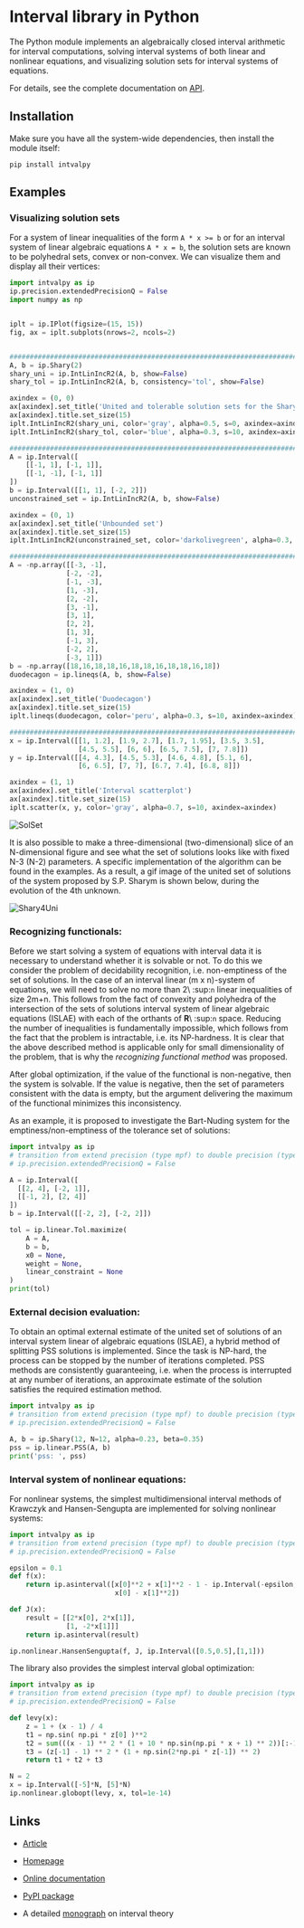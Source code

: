 # Interval library in Python

The Python module implements an algebraically closed interval arithmetic for interval computations, solving interval systems of both
linear and nonlinear equations, and visualizing solution sets for interval systems of equations.

For details, see the complete documentation on [API](https://intvalpy.readthedocs.io/ru/latest/index.html).

## Installation

Make sure you have all the system-wide dependencies, then install the module itself:
```
pip install intvalpy
```

## Examples

### Visualizing solution sets

For a system of linear inequalities of the form ``A * x >= b`` or for an interval system of linear algebraic equations ``A * x = b``,
the solution sets are known to be polyhedral sets, convex or non-convex. We can visualize them and display all their vertices:

```python
import intvalpy as ip
ip.precision.extendedPrecisionQ = False
import numpy as np


iplt = ip.IPlot(figsize=(15, 15))
fig, ax = iplt.subplots(nrows=2, ncols=2)


#########################################################################
A, b = ip.Shary(2)
shary_uni = ip.IntLinIncR2(A, b, show=False)
shary_tol = ip.IntLinIncR2(A, b, consistency='tol', show=False)

axindex = (0, 0)
ax[axindex].set_title('United and tolerable solution sets for the Shary interval system')
ax[axindex].title.set_size(15)
iplt.IntLinIncR2(shary_uni, color='gray', alpha=0.5, s=0, axindex=axindex)
iplt.IntLinIncR2(shary_tol, color='blue', alpha=0.3, s=10, axindex=axindex)

#########################################################################
A = ip.Interval([
    [[-1, 1], [-1, 1]],
    [[-1, -1], [-1, 1]]
])
b = ip.Interval([[1, 1], [-2, 2]])
unconstrained_set = ip.IntLinIncR2(A, b, show=False)

axindex = (0, 1)
ax[axindex].set_title('Unbounded set')
ax[axindex].title.set_size(15)
iplt.IntLinIncR2(unconstrained_set, color='darkolivegreen', alpha=0.3, s=10, axindex=axindex)

#########################################################################
A = -np.array([[-3, -1],
              [-2, -2],
              [-1, -3],
              [1, -3],
              [2, -2],
              [3, -1],
              [3, 1],
              [2, 2],
              [1, 3],
              [-1, 3],
              [-2, 2],
              [-3, 1]])
b = -np.array([18,16,18,18,16,18,18,16,18,18,16,18])
duodecagon = ip.lineqs(A, b, show=False)

axindex = (1, 0)
ax[axindex].set_title('Duodecagon')
ax[axindex].title.set_size(15)
iplt.lineqs(duodecagon, color='peru', alpha=0.3, s=10, axindex=axindex)

#########################################################################
x = ip.Interval([[1, 1.2], [1.9, 2.7], [1.7, 1.95], [3.5, 3.5],
                 [4.5, 5.5], [6, 6], [6.5, 7.5], [7, 7.8]])
y = ip.Interval([[4, 4.3], [4.5, 5.3], [4.6, 4.8], [5.1, 6],
                 [6, 6.5], [7, 7], [6.7, 7.4], [6.8, 8]])

axindex = (1, 1)
ax[axindex].set_title('Interval scatterplot')
ax[axindex].title.set_size(15)
iplt.scatter(x, y, color='gray', alpha=0.7, s=10, axindex=axindex)
```
![SolSet](https://raw.githubusercontent.com/AndrosovAS/intvalpy/master/examples/SolSet.png)

It is also possible to make a three-dimensional (two-dimensional) slice of an N-dimensional figure and see what the set of solutions looks like
with fixed N-3 (N-2) parameters. A specific implementation of the algorithm can be found in the examples.
As a result, a gif image of the united set of solutions of the system proposed by S.P. Sharym is shown below, during the evolution of the 4th unknown.

![Shary4Uni](https://raw.githubusercontent.com/AndrosovAS/intvalpy/master/examples/Shary4Uni.gif)

### Recognizing functionals:

Before we start solving a system of equations with interval data it is necessary to understand whether it is solvable or not.
To do this we consider the problem of decidability recognition, i.e. non-emptiness of the set of solutions.
In the case of an interval linear (m x n)-system of equations, we will need to solve no more than 2\ :sup:`n`
linear inequalities of size 2m+n. This follows from the fact of convexity and polyhedra of the intersection of the sets of solutions
interval system of linear algebraic equations (ISLAE) with each of the orthants of **R**\ :sup:`n` space.
Reducing the number of inequalities is fundamentally impossible, which follows from the fact that the problem is intractable,
i.e. its NP-hardness. It is clear that the above described method is applicable only for small dimensionality of the problem,
that is why the *recognizing functional method* was proposed.

After global optimization, if the value of the functional is non-negative, then the system is solvable. If the value is negative,
then the set of parameters consistent with the data is empty, but the argument delivering the maximum of the functional minimizes this inconsistency.

As an example, it is proposed to investigate the Bart-Nuding system for the emptiness/non-emptiness of the tolerance set of solutions:

```python
import intvalpy as ip
# transition from extend precision (type mpf) to double precision (type float)
# ip.precision.extendedPrecisionQ = False

A = ip.Interval([
  [[2, 4], [-2, 1]],
  [[-1, 2], [2, 4]]
])
b = ip.Interval([[-2, 2], [-2, 2]])

tol = ip.linear.Tol.maximize(
    A = A, 
    b = b,
    x0 = None,
    weight = None,
    linear_constraint = None
)
print(tol)
```

### External decision evaluation:

To obtain an optimal external estimate of the united set of solutions of an interval system linear of algebraic equations (ISLAE),
a hybrid method of splitting PSS solutions is implemented. Since the task is NP-hard, the process can be stopped by the number of iterations completed.
PSS methods are consistently guaranteeing, i.e. when the process is interrupted at any number of iterations, an approximate estimate of the solution satisfies the required estimation method.

```python
import intvalpy as ip
# transition from extend precision (type mpf) to double precision (type float)
# ip.precision.extendedPrecisionQ = False

A, b = ip.Shary(12, N=12, alpha=0.23, beta=0.35)
pss = ip.linear.PSS(A, b)
print('pss: ', pss)
```

### Interval system of nonlinear equations:

For nonlinear systems, the simplest multidimensional interval methods of Krawczyk and Hansen-Sengupta are implemented for solving nonlinear systems:

```python
import intvalpy as ip
# transition from extend precision (type mpf) to double precision (type float)
# ip.precision.extendedPrecisionQ = False

epsilon = 0.1
def f(x):
    return ip.asinterval([x[0]**2 + x[1]**2 - 1 - ip.Interval(-epsilon, epsilon),
                          x[0] - x[1]**2])

def J(x):    
    result = [[2*x[0], 2*x[1]],
              [1, -2*x[1]]]
    return ip.asinterval(result)

ip.nonlinear.HansenSengupta(f, J, ip.Interval([0.5,0.5],[1,1]))
```

The library also provides the simplest interval global optimization:

```python
import intvalpy as ip
# transition from extend precision (type mpf) to double precision (type float)
# ip.precision.extendedPrecisionQ = False

def levy(x):
    z = 1 + (x - 1) / 4
    t1 = np.sin( np.pi * z[0] )**2
    t2 = sum(((x - 1) ** 2 * (1 + 10 * np.sin(np.pi * x + 1) ** 2))[:-1])
    t3 = (z[-1] - 1) ** 2 * (1 + np.sin(2*np.pi * z[-1]) ** 2)
    return t1 + t2 + t3

N = 2
x = ip.Interval([-5]*N, [5]*N)
ip.nonlinear.globopt(levy, x, tol=1e-14)
```

Links
-----

* [Article](<https://www.researchgate.net/publication/371587916_IntvalPy_-_a_Python_Interval_Computation_Library>)

* [Homepage](<https://github.com/AndrosovAS/intvalpy>)

* [Online documentation](<https://intvalpy.readthedocs.io/ru/latest/#>)

* [PyPI package](<https://pypi.org/project/intvalpy/>)

* A detailed [monograph](<http://www.nsc.ru/interval/Library/InteBooks/SharyBook.pdf>) on interval theory
